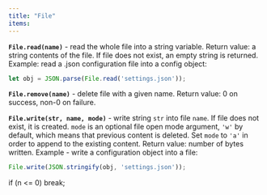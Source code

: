 ```yaml
---
title: "File"
items:
---
```




 **`File.read(name)`**  - read the whole file into a string variable.
 Return value: a string contents of the file.
 If file does not exist, an empty string is returned.
 Example: read a .json configuration file into a config object:
 ```javascript
 let obj = JSON.parse(File.read('settings.json')); 
 ```



 **`File.remove(name)`** - delete file with a given name. Return value: 0
 on success, non-0 on failure.



 **`File.write(str, name, mode)`**  - write string `str` into file `name`.
 If file does not exist, it is created. `mode` is an optional file open
 mode argument, `'w'` by default, which means that previous content is
 deleted. Set `mode` to `'a'` in order to append to the existing content.
 Return value: number of bytes written.
 Example - write a configuration object into a file:
 ```javascript
 File.write(JSON.stringify(obj, 'settings.json'));
 ```



 if (n <= 0) break;

